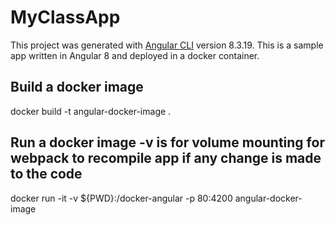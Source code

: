 # MyClassApp

This project was generated with [Angular CLI](https://github.com/angular/angular-cli) version 8.3.19.
This is a sample app written in Angular 8 and deployed in a docker container.

## Build a docker image
docker build -t angular-docker-image .

## Run a docker image -v is for volume mounting for webpack to recompile app if any change is made to the code
docker run -it -v ${PWD}:/docker-angular -p 80:4200 angular-docker-image